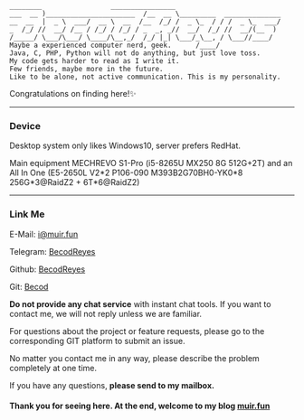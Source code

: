 ```
________                 ________________                          
___  __ )______________________  /__  __ \_________  ______________
__  __  |  _ \  ___/  __ \  __  /__  /_/ /  _ \_  / / /  _ \_  ___/
_  /_/ //  __/ /__ / /_/ / /_/ / _  _, _//  __/  /_/ //  __/(__  ) 
/_____/ \___/\___/ \____/\__,_/  /_/ |_| \___/_\__, / \___//____/  
Maybe a experienced computer nerd, geek.      /____/              
Java, C, PHP, Python will not do anything, but just love toss.
My code gets harder to read as I write it.
Few friends, maybe more in the future.
Like to be alone, not active communication. This is my personality.
```

Congratulations on finding here!✨

---

### Device

Desktop system only likes Windows10, server prefers RedHat.

Main equipment MECHREVO S1-Pro (i5-8265U MX250 8G 512G+2T) and an All In One (E5-2650L V2\*2 P106-090 M393B2G70BH0-YK0\*8 256G\*3@RaidZ2 + 6T\*6@RaidZ2)

---

### Link Me

E-Mail: [i@muir.fun](i@muir.fun)

Telegram: [BecodReyes](https://t.me/BecodReyes)

Github: [BecodReyes](https://github.com/BecodReyes)

Git: [Becod](https://git.muir.fun/Becod)

**Do not provide any chat service** with instant chat tools. If you want to contact me, we will not reply unless we are familiar.

For questions about the project or feature requests, please go to the corresponding GIT platform to submit an issue.

No matter you contact me in any way, please describe the problem completely at one time.

If you have any questions, **please send to my mailbox.**

#### Thank you for seeing here. At the end, welcome to my blog [muir.fun](https://muir.fun)
